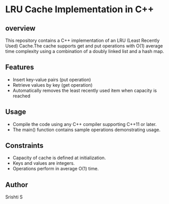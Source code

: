 # LRU Cache Implementation in C++

## overview
This repository contains a C++ implementation of an LRU (Least Recently Used) Cache.The cache supports get and put operations with O(1) average time complexity using a combination of a doubly linked list and a hash map.

## Features
- Insert key-value pairs (put operation)
- Retrieve values by key (get operation)
- Automatically removes the least recently used item when capacity is reached

## Usage
- Compile the code using any C++ compiler supporting C++11 or later.
- The main() function contains sample operations demonstrating usage.
  
 ## Constraints
- Capacity of cache is defined at initialization.
- Keys and values are integers.
- Operations perform in average O(1) time.

 ## Author
 Srishti S
